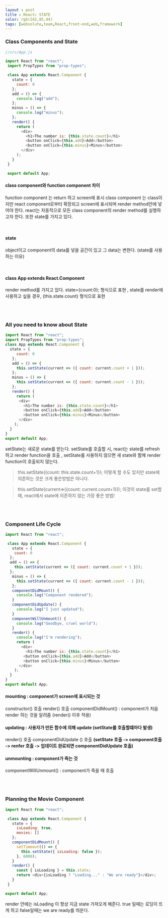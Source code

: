 ```yaml
---
layout : post
title : React⚛ STATE
color: rgb(242,85,44)
tags: [websolute,team,React,front-end,web,framework]
---
```


### Class Components and State

```javascript
//src/App.js

import React from "react";
 import PropTypes from "prop-types";

 class App extends React.Component {
   state = {
     count: 0
   };
   add = () => {
     console.log("add");
   };
   minus = () => {
     console.log("minus");
   };
   render() {
     return (
       <div>
         <h1>The number is: {this.state.count}</h1>
         <button onClick={this.add}>Add</button>
         <button onClick={this.minus}>Minus</button>
       </div>
     );
   }
 }

 export default App;
```

#### class component와 function component 차이
function component 는 return 하고 screen에 표시
class component 는 class이지만 react component로부터 확장되고 screen에 표시되며 render method안에 넣어야 한다.
react는 자동적으로 모든 class component의 render method를 실행하고자 한다. 또한 state를 가지고 있다.

<br>

#### state
object이고 component의 data를 넣을 공간이 있고 그 data는 변한다. (state를 사용하는 이유)

<br>

#### class App extends React.Component
render method를 가지고 있다.
state={count:0}; 형식으로 표현 , state를 render에 사용하고 싶을 경우, {this.state.count} 형식으로 표현

<br>
<br>

### All you need to know about State

```javascript
import React from "react";
import PropTypes from "prop-types";
class App extends React.Component {
  state = {
     count: 0
   };
   add = () => {
     this.setState(current => ({ count: current.count + 1 }));
   };
   minus = () => {
     this.setState(current => ({ count: current.count - 1 }));
   };
   render() {
     return (
      <div>
        <h1>The number is: {this.state.count}</h1>
        <button onClick={this.add}>Add</button>
        <button onClick={this.minus}>Minus</button>
      </div>
    );
  }
}
export default App;
```

setState는 새로운 state를 받는다. setState를 호출할 시, react는 state를 refresh하고 render function을 호출 , setState를 사용하지 않으면 새 state와 함께 render function이 호출되지 않는다.

>this.setState({count: this.state.count+1});
>이렇게 할 수도 있지만 state에 의존하는 것은 크게 좋은방법은 아니다.

>this.setState(current=>({count: current.count+1}));
>이것이 state를 set할 때, react에서 state에 의존하지 않는 가장 좋은 방법!


<br>
<br>

### Component Life Cycle

```javascript
import React from "react";

 class App extends React.Component {
   state = {
    count: 0
  };
  add = () => {
    this.setState(current => ({ count: current.count + 1 }));
  };
   minus = () => {
     this.setState(current => ({ count: current.count - 1 }));
   };
   componentDidMount() {
     console.log("Component rendered");
   }
   componentDidUpdate() {
     console.log("I just updated");
   }
   componentWillUnmount() {
     console.log("Goodbye, cruel world");
   }
   render() {
     console.log("I'm rendering");
     return (
       <div>
         <h1>The number is: {this.state.count}</h1>
        <button onClick={this.add}>Add</button>
        <button onClick={this.minus}>Minus</button>
      </div>
    );
  }
}
export default App;
```

#### mounting : component가 screen에 표시되는 것
constructor() 호출
render() 호출
componentDidMount() : component가 처음 render 하는 것을 알려줌 (render() 이후 적용)
#### updating : 사용자가 만든 함수에 의해 update (setState를 호출할떄마다 발생)
render() 호출
componentDidUpdate () 호출
<strong>(setState 호출 -> component호출 -> renfer 호출 -> 업데이트 완료되면 componentDidUpdate 호출)</strong>
#### unmounting : component가 죽는 것
componentWillUnmount() : component가 죽을 때 호출

<br>
<br>

### Planning the Movie Component

```javascript
import React from "react";

 class App extends React.Component {
   state = {
     isLoading: true,
     movies: []
   };
   componentDidMount() {
     setTimeout(() => {
       this.setState({ isLoading: false });
     }, 6000);
   }
   render() {
     const { isLoading } = this.state;
     return <div>{isLoading ? "Loading..." : "We are ready"}</div>;
   }
 }

export default App;
```

render 안에는 isLoading 이 항상 지금 state 가져오게 해준다. true 일때는 로딩이 뜨게 하고 false일때는 we are ready를 띄운다.
